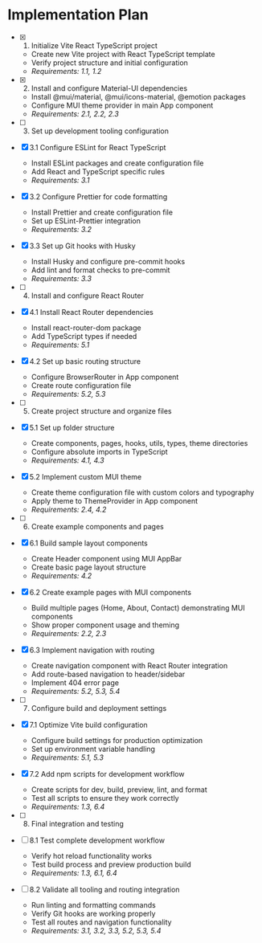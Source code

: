 # Implementation Plan

- [x] 1. Initialize Vite React TypeScript project
  - Create new Vite project with React TypeScript template
  - Verify project structure and initial configuration
  - _Requirements: 1.1, 1.2_

- [x] 2. Install and configure Material-UI dependencies
  - Install @mui/material, @mui/icons-material, @emotion packages
  - Configure MUI theme provider in main App component
  - _Requirements: 2.1, 2.2, 2.3_

- [ ] 3. Set up development tooling configuration
- [x] 3.1 Configure ESLint for React TypeScript
  - Install ESLint packages and create configuration file
  - Add React and TypeScript specific rules
  - _Requirements: 3.1_

- [x] 3.2 Configure Prettier for code formatting
  - Install Prettier and create configuration file
  - Set up ESLint-Prettier integration
  - _Requirements: 3.2_

- [x] 3.3 Set up Git hooks with Husky
  - Install Husky and configure pre-commit hooks
  - Add lint and format checks to pre-commit
  - _Requirements: 3.3_

- [ ] 4. Install and configure React Router
- [x] 4.1 Install React Router dependencies
  - Install react-router-dom package
  - Add TypeScript types if needed
  - _Requirements: 5.1_

- [x] 4.2 Set up basic routing structure
  - Configure BrowserRouter in App component
  - Create route configuration file
  - _Requirements: 5.2, 5.3_

- [ ] 5. Create project structure and organize files
- [x] 5.1 Set up folder structure
  - Create components, pages, hooks, utils, types, theme directories
  - Configure absolute imports in TypeScript
  - _Requirements: 4.1, 4.3_

- [x] 5.2 Implement custom MUI theme
  - Create theme configuration file with custom colors and typography
  - Apply theme to ThemeProvider in App component
  - _Requirements: 2.4, 4.2_

- [ ] 6. Create example components and pages
- [x] 6.1 Build sample layout components
  - Create Header component using MUI AppBar
  - Create basic page layout structure
  - _Requirements: 4.2_

- [x] 6.2 Create example pages with MUI components
  - Build multiple pages (Home, About, Contact) demonstrating MUI components
  - Show proper component usage and theming
  - _Requirements: 2.2, 2.3_

- [x] 6.3 Implement navigation with routing
  - Create navigation component with React Router integration
  - Add route-based navigation to header/sidebar
  - Implement 404 error page
  - _Requirements: 5.2, 5.3, 5.4_

- [ ] 7. Configure build and deployment settings
- [x] 7.1 Optimize Vite build configuration
  - Configure build settings for production optimization
  - Set up environment variable handling
  - _Requirements: 5.1, 5.3_

- [x] 7.2 Add npm scripts for development workflow
  - Create scripts for dev, build, preview, lint, and format
  - Test all scripts to ensure they work correctly
  - _Requirements: 1.3, 6.4_

- [ ] 8. Final integration and testing
- [ ] 8.1 Test complete development workflow
  - Verify hot reload functionality works
  - Test build process and preview production build
  - _Requirements: 1.3, 6.1, 6.4_

- [ ] 8.2 Validate all tooling and routing integration
  - Run linting and formatting commands
  - Verify Git hooks are working properly
  - Test all routes and navigation functionality
  - _Requirements: 3.1, 3.2, 3.3, 5.2, 5.3, 5.4_
